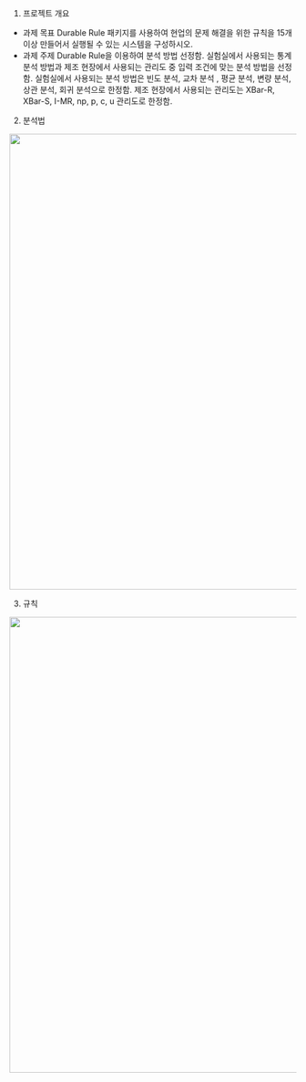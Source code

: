 1. 프로젝트 개요
  - 과제 목표
    Durable Rule 패키지를 사용하여 현업의 문제 해결을 위한 규칙을 15개 이상 만들어서 실행될 수 있는 시스템을 구성하시오. 
  - 과제 주제
    Durable Rule을 이용하여 분석 방법 선정함.
    실험실에서  사용되는 통계 분석 방법과 제조 현장에서  사용되는 관리도 중 입력 조건에 맞는 분석 방법을 선정함.
    실험실에서 사용되는 분석 방법은 빈도 분석, 교차 분석 , 평균 분석, 변량 분석, 상관 분석, 회귀 분석으로 한정함.
    제조 현장에서 사용되는 관리도는 XBar-R,  XBar-S, I-MR, np, p, c, u 관리도로 한정함.
    
2. 분석법

<img src="https://user-images.githubusercontent.com/77335485/201522658-042d5bcc-bcba-4a3b-b39d-7998d2171231.png" width="800"> 

3. 규칙

<img src="https://user-images.githubusercontent.com/77335485/201522768-2c743163-8cd2-467b-b1de-18536c2caae8.png" width="800"> 
